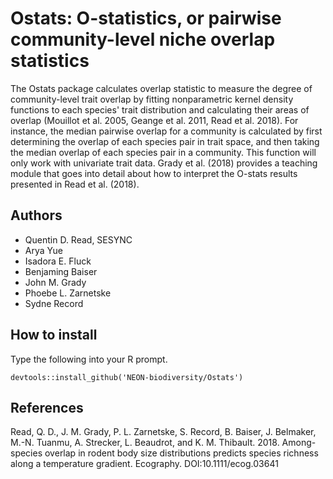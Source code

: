 # Ostats: O-statistics, or pairwise community-level niche overlap statistics

The Ostats package calculates overlap statistic to measure the degree of community-level trait overlap by fitting nonparametric kernel density functions to each species' trait distribution and calculating their areas of overlap (Mouillot et al. 2005, Geange et al. 2011, Read et al. 2018). For instance, the median pairwise overlap for a community is calculated by first determining the overlap of each species pair in trait space, and then taking the median overlap of each species pair in a community. This function will only work with univariate trait data. Grady et al. (2018) provides a teaching module that goes into detail about how to interpret the O-stats results presented in Read et al. (2018).


## Authors

* Quentin D. Read, SESYNC
* Arya Yue
* Isadora E. Fluck
* Benjaming Baiser
* John M. Grady
* Phoebe L. Zarnetske
* Sydne Record

## How to install

Type the following into your R prompt.

```
devtools::install_github('NEON-biodiversity/Ostats')
```

## References

Read, Q. D., J. M. Grady, P. L. Zarnetske, S. Record, B. Baiser, J. Belmaker, M.-N. Tuanmu, A. Strecker, L. Beaudrot, and K. M. Thibault. 2018. Among-species overlap in rodent body size distributions predicts species richness along a temperature gradient. Ecography. DOI:10.1111/ecog.03641
